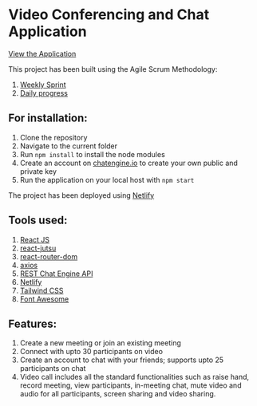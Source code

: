 # Video Conferencing and Chat Application

[View the Application](https://video-call-and-chat.netlify.app/)

This project has been built using the Agile Scrum Methodology: 
1. [Weekly Sprint](https://trello.com/b/53V1bzJz/engage-agile-board)
2. [Daily progress](https://docs.google.com/spreadsheets/d/1Df6OhQp8jlFYD7L73YcX8aWhjWzBfUbdZSpnr7GfTGA/edit#gid=0)

## For installation:
1. Clone the repository
2. Navigate to the current folder
3. Run `npm install` to install the node modules
4. Create an account on [chatengine.io](https://chatengine.io/) to create your own public and private key
5. Run the application on your local host with `npm start`

The project has been deployed using [Netlify](https://www.netlify.com/)

## Tools used:
1. [React JS](https://reactjs.org/)
2. [react-jutsu](https://www.npmjs.com/package/react-jutsu)
3. [react-router-dom](https://www.npmjs.com/package/react-router-dom)
4. [axios](https://www.npmjs.com/package/axios)
5. [REST Chat Engine API](https://rest.chatengine.io/)
6. [Netlify](https://www.netlify.com/)
7. [Tailwind CSS](https://tailwindcss.com/) 
8. [Font Awesome](https://fontawesome.com/)

## Features:
1. Create a new meeting or join an existing meeting
2. Connect with upto 30 participants on video
3. Create an account to chat with your friends; supports upto 25 participants on chat
4. Video call includes all the standard functionalities such as raise hand, record meeting, view participants, 
in-meeting chat, mute video and audio for all participants, screen sharing and video sharing.

